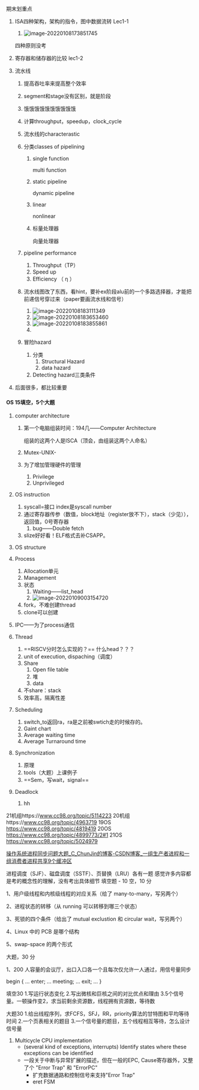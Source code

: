 期末划重点

1. ISA四种架构，架构的指令，图中数据流转  Lec1-1

   1. ![image-20220108173851745](期末划重点.assets/image-20220108173851745.png)

   四种原则没考

2. 寄存器和储存器的比较  lec1-2

3. 流水线 

   1. 提高吞吐率来提高整个效率

   2. segment和stage没有区别，就是阶段

   3. 饿饿饿饿饿饿饿饿饿饿 

   4. 计算throughput，speedup，clock_cycle

   5. 流水线的characterastic

   6. 分类classes of pipelining

      1. single function

         multi function

      2. static pipeline

         dynamic pipeline

      3. linear

         nonlinear

      4. 标量处理器

         向量处理器

   7. pipeline performance

      1. Throughput（TP）
      2. Speed up
      3. Efficiency    （ η ）

   8. 流水线图改了东西，看hint，要补ex阶段alu前的一个多路选择器，才能把前递信号穿过来（paper要画流水线和信号）

      1. ![image-20220108183111349](期末划重点.assets/image-20220108183111349.png)
      2. ![image-20220108183653460](期末划重点.assets/image-20220108183653460.png)
      3. ![image-20220108183855861](期末划重点.assets/image-20220108183855861.png)
      4. 

   9. 冒险hazard

      1. 分类
         1. Structural Hazard
         2. data hazard
      2. Detecting hazard三类条件

4. 后面很多，都比较重要

#### OS      15填空，5个大题

1. computer architecture

   1. 第一个电脑组装时间：194几——Computer Architecture

      组装的这两个人是ISCA（顶会，由组装这两个人命名）

   2. Mutex-UNIX-

   3. 为了增加管理硬件的管理

      1. Privilege
      2. Unprivileged

2. OS instruction

   1. syscall=接口 index是syscall number
   2. 通过寄存器传参（数值，block地址（register放不下），stack（少见）），返回值，0号寄存器
      1. bug——Double fetch
   3. slize好好看！ELF格式去补CSAPP。

3. OS structure

4. Process

   1. Allocation单元
   2. Management
   3. 状态
      1. Waiting——list_head
      1. ![image-20220109003154720](期末划重点.assets/image-20220109003154720.png)
   4. fork，不难创建thread
   5. clone可以创建

5. IPC——为了process通信

6. Thread

   1. ==RISCV分时怎么实现的？== 什么head？？？
   2. unit of execution, dispaching（调度） 
   3. Share 
      1. Open file table
      2. 堆
      3. data
   4. 不share：stack
   5. 效率高，隔离性差

7. Scheduling

   1. switch_to返回ra，ra是之前被swtich走的时候存的。
   2. Gaint chart
   3. Average waiting time
   4. Average Turnaround time

8. Synchronization

   1. 原理
   2. tools（大题）上课例子
   3. ==Sem，写wait，signal==

9. Deadlock

   1. hh

21机组https://www.cc98.org/topic/5114223
20机组https://www.cc98.org/topic/4963719
19OS  https://www.cc98.org/topic/4819419
20OS  https://www.cc98.org/topic/4899773/2#1
21OS  https://www.cc98.org/topic/5024979



[操作系统进程同步问题大题_C_ChunJin的博客-CSDN博客_一组生产者进程和一组消费者进程共享9个缓冲区](https://blog.csdn.net/C_ChunJin/article/details/110748685)

进程调度（SJF）、磁盘调度（SSTF）、页替换（LRU）各有一题 感觉许多内容都是考的概念性的理解，没有考出具体细节 填空题 - 10 空，10 分

 1、用户级线程和内核级线程的对应关系（给了 many-to-many，写另两个） 

2、进程状态的转移（从 running 可以转移到哪三个状态）

 3、死锁的四个条件（给出了 mutual exclustion 和 circular wait，写另两个） 

4、Linux 中的 PCB 是哪个结构 

5、swap-space 的两个形式 

大题，30 分 

1、200 人容量的会议厅，出口入口各一个且每次仅允许一人通过，用信号量同步 

begin { ... enter; ... meeting; ... exit; ... } 

填空30
1.写运行状态变化
2.写出微核和巨核之间的对比优点和理由
3.5个信号量。一顿操作变2，求当前剩余资源数，线程拥有资源数，等待数



大题30
1.给出线程序列，求FCFS，SFJ，RR，priority算法的甘特图和平均等待时间
2.一个页表相关的题目
3.一个信号量的题目，五个线程相互等待，怎么设计信号量

1. Multicycle CPU implementation
   - (several kind of exceptions, interrupts) Identify states where these exceptions can be identified
   - 一段关于中断与异常扩展的描述，但在一般的EPC, Cause寄存器外，又整了个 "Error Trap" 和 "ErrorPC"
     - 扩充数据通路和控制信号来支持"Error Trap"
     - eret FSM
